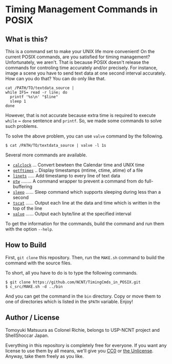 # Timing Management Commands in POSIX

## What is this?

This is a command set to make your UNIX life more convenient! On the current POSIX commands, are you satisfied for timing management? Unfortunately, we aren't. That is because POSIX doesn't release the commands for controling time accurately and/or precisely. For instance, image a scene you have to send text data at one second interval accurately. How can you do that? You can do only like that.

```sh:
cat /PATH/TO/textdata_source |
while IFS= read -r line; do
  printf '%s\n' "$line"
  sleep 1
done
```

However, that is not accurate because extra time is required to execute `while` ~ `done` sentence and `printf`. So, we made some commands to solve such problems.

To solve the above problem, you can use `valve` command by the following.

```sh:
$ cat /PATH/TO/textdata_source | valve -l 1s
```

Several more commands are available.

* [`calclock`](bin/calclock) ... Convert bewteen the Calendar time and UNIX time
* [`getftimes`](c_src/getftimes.c) .. Display timestamps (mtime, ctime, atime) of a file
* [`linets`](c_src/linets.c) ..... Add timestamp to every line of text data
* [`ptw`](c_src/ptw.c) ........ A command wrapper to prevent a command from do full-buffering
* [`sleep`](c_src/sleep.c) ...... Sleep command which supports sleeping during less than a second
* [`tscat`](c_src/tscat.c) ...... Output each line at the data and time which is written in the top of the line
* [`valve`](c_src/valve.c) ...... Output each byte/line at the specified interval

To get the information for the commands, build the command and run them with the option `--help`.

## How to Build

First, `git clone` this repository. Then, run the `MAKE.sh` command to build the command with the source files.

To short, all you have to do is to type the following commands.

```sh:
$ git clone https://github.com/NCNT/TimingCmds_in_POSIX.git
$ c_src/MAKE.sh -d ../bin
```

And you can get the command in the `bin` directory. Copy or move them to one of directories which is listed in the `$PATH` variable.
Enjoy!

## Author / License

Tomoyuki Matsuura as Colonel Richie, belongs to USP-NCNT project and ShellShoccar Japan.

Everything in this repository is completely free for everyone. If you want any license to use them by all means, we'll give you [CC0](https://creativecommons.org/share-your-work/public-domain/cc0) or [the Unlicense](https://unlicense.org/). Anyway, take them freely as you like.
